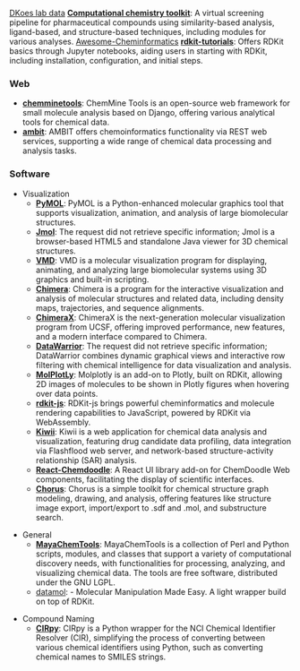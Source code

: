 [DKoes lab data](https://bits.csb.pitt.edu/files/)
**[Computational chemistry toolkit](https://github.com/francescopatane96/Computer_aided_drug_discovery_kit/tree/main)**: A virtual screening pipeline for pharmaceutical compounds using similarity-based analysis, ligand-based, and structure-based techniques, including modules for various analyses.
[Awesome-Cheminformatics](https://raw.githubusercontent.com/hsiaoyi0504/awesome-cheminformatics/master/README.md)
**[rdkit-tutorials](https://github.com/suneelbvs/rdkit_tutorials)**: Offers RDKit basics through Jupyter notebooks, aiding users in starting with RDKit, including installation, configuration, and initial steps.
### Web
- **[chemminetools](https://github.com/girke-lab/chemminetools)**: ChemMine Tools is an open-source web framework for small molecule analysis based on Django, offering various analytical tools for chemical data.
- **[ambit](http://ambit.sourceforge.net/)**: AMBIT offers chemoinformatics functionality via REST web services, supporting a wide range of chemical data processing and analysis tasks.
### Software
- Visualization
	- **[PyMOL](https://sourceforge.net/projects/pymol/)**: PyMOL is a Python-enhanced molecular graphics tool that supports visualization, animation, and analysis of large biomolecular structures.
	- **[Jmol](http://jmol.sourceforge.net/)**: The request did not retrieve specific information; Jmol is a browser-based HTML5 and standalone Java viewer for 3D chemical structures.
	- **[VMD](http://www.ks.uiuc.edu/Research/vmd/)**: VMD is a molecular visualization program for displaying, animating, and analyzing large biomolecular systems using 3D graphics and built-in scripting.
	- **[Chimera](https://www.cgl.ucsf.edu/chimera/)**: Chimera is a program for the interactive visualization and analysis of molecular structures and related data, including density maps, trajectories, and sequence alignments.
	- **[ChimeraX](https://www.cgl.ucsf.edu/chimerax/)**: ChimeraX is the next-generation molecular visualization program from UCSF, offering improved performance, new features, and a modern interface compared to Chimera.
	- **[DataWarrior](http://www.openmolecules.org/datawarrior/index.html)**: The request did not retrieve specific information; DataWarrior combines dynamic graphical views and interactive row filtering with chemical intelligence for data visualization and analysis.
	- **[MolPlotLy](https://github.com/wjm41/molplotly)**: Molplotly is an add-on to Plotly, built on RDKit, allowing 2D images of molecules to be shown in Plotly figures when hovering over data points.
	- **[rdkit-js](https://github.com/rdkit/rdkit-js)**: RDKit-js brings powerful cheminformatics and molecule rendering capabilities to JavaScript, powered by RDKit via WebAssembly.
	- **[Kiwii](https://github.com/mojaie/kiwiii?tab=readme-ov-file)**: Kiwii is a web application for chemical data analysis and visualization, featuring drug candidate data profiling, data integration via Flashflood web server, and network-based structure-activity relationship (SAR) analysis.
	- **[React-Chemdoodle](https://github.com/melaniebrgr/react-chemdoodleweb)**: A React UI library add-on for ChemDoodle Web components, facilitating the display of scientific interfaces.
	- **[Chorus](https://github.com/mojaie/chorus)**: Chorus is a simple toolkit for chemical structure graph modeling, drawing, and analysis, offering features like structure image export, import/export to .sdf and .mol, and substructure search.
* General
	* **[MayaChemTools](http://www.mayachemtools.org/index.html)**: MayaChemTools is a collection of Perl and Python scripts, modules, and classes that support a variety of computational discovery needs, with functionalities for processing, analyzing, and visualizing chemical data. The tools are free software, distributed under the GNU LGPL.
	* [datamol](https://github.com/datamol-org/datamol): - Molecular Manipulation Made Easy. A light wrapper build on top of RDKit.
- Compound Naming
	- **[CIRpy](https://github.com/mcs07/CIRpy)**: CIRpy is a Python wrapper for the NCI Chemical Identifier Resolver (CIR), simplifying the process of converting between various chemical identifiers using Python, such as converting chemical names to SMILES strings.